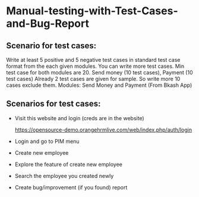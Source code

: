 # Manual-testing-with-Test-Cases-and-Bug-Report

## Scenario for test cases:
Write at least 5 positive and 5 negative test cases in standard test case format from the each given modules. You can write more test cases. Min test case for both modules are 20. Send money (10 test cases), Payment (10 test cases)
Already 2 test cases are given for sample. So write more 10 cases exclude them.
Modules: Send Money and Payment (From Bkash App)

## Scenarios for test cases:
- Visit this website and login (creds are in the website)

  https://opensource-demo.orangehrmlive.com/web/index.php/auth/login
  
- Login and go to PIM menu
- Create new employee
- Explore the feature of create new employee
- Search the employee you created newly
- Create bug/improvement (if you found) report 
